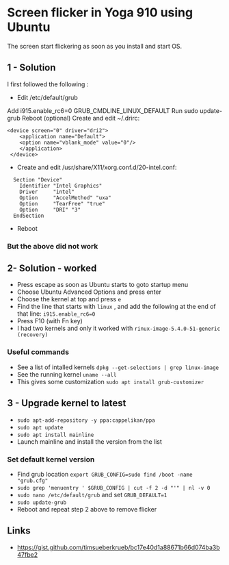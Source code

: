 # Screen flicker in Yoga 910 using Ubuntu

The screen start flickering as soon as you install and start OS.


## 1 - Solution 

I first followed the following :


- Edit /etc/default/grub

Add i915.enable_rc6=0 GRUB_CMDLINE_LINUX_DEFAULT
Run sudo update-grub
Reboot (optional)
Create and edit ~/.drirc:

```
<device screen="0" driver="dri2">
    <application name="Default">
    <option name="vblank_mode" value="0"/>
    </application>
 </device>
 ``` 
- Create and edit /usr/share/X11/xorg.conf.d/20-intel.conf:

``` 
  Section "Device"
    Identifier "Intel Graphics"
    Driver     "intel"
    Option     "AccelMethod" "uxa"
    Option     "TearFree" "true"
    Option     "DRI" "3"
  EndSection
``` 
- Reboot

### But the above did not work


## 2- Solution - worked
- Press escape as soon as Ubuntu starts to goto startup menu
- Choose Ubuntu Advanced Options and press enter
- Choose the kernel at top and press `e`
- Find the line that starts with `linux` , and add the following at the end of that line:
  `i915.enable_rc6=0`
- Press F10 (with Fn key)
- I had two kernels and only it worked with `rinux-image-5.4.0-51-generic (recovery)` 


### Useful commands
- See a list of intalled kernels
`dpkg --get-selections | grep linux-image`
- See the running kernel
`uname --all`
- This gives some customization `sudo apt install grub-customizer`


## 3 - Upgrade kernel to latest
   - `sudo apt-add-repository -y ppa:cappelikan/ppa`
   - `sudo apt update`
   - `sudo apt install mainline`
   - Launch mainline and install the version from the list
   
### Set default kernel version
   - Find grub location `export GRUB_CONFIG=sudo find /boot -name "grub.cfg"`
   - `sudo grep 'menuentry ' $GRUB_CONFIG | cut -f 2 -d "'" | nl -v 0`
   - `sudo nano /etc/default/grub` and set `GRUB_DEFAULT=1`
   - `sudo update-grub`
   - Reboot and repeat step 2 above to remove flicker




## Links
- https://gist.github.com/timsueberkrueb/bc17e40d1a88671b66d074ba3b47fbe2